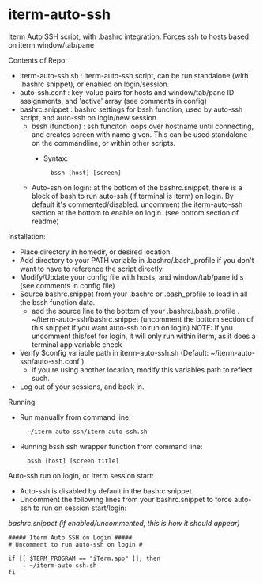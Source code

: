 iterm-auto-ssh
==============

Iterm Auto SSH script, with .bashrc integration. Forces ssh to hosts based on iterm window/tab/pane

Contents of Repo:
- iterm-auto-ssh.sh : iterm-auto-ssh script, can be run standalone (with .bashrc snippet), or enabled on login/session.
- auto-ssh.conf : key-value pairs for hosts and window/tab/pane ID assignments, and 'active' array (see comments in config)
- bashrc.snippet  : bashrc settings for bssh function, used by auto-ssh script, and auto-ssh on login/new session. 
    - bssh (function) : ssh funciton loops over hostname until connecting, and creates screen with name given. This can be used standalone on the commandline, or within other scripts.
        - Syntax:

                bssh [host] [screen]

    - Auto-ssh on login: at the bottom of the bashrc.snippet, there is a block of bash to run auto-ssh (if terminal is iterm) on login. By default it's commented/disabled. uncomment the iterm-auto-ssh section at the bottom to enable on login. (see bottom section of readme)

Installation:
- Place directory in homedir, or desired location. 
- Add directory to your PATH variable in .bashrc/.bash_profile if you don't want to have to reference the script directly.
- Modify/Update your config file with hosts, and window/tab/pane id's (see comments in config file)
- Source bashrc.snippet from your .bashrc or .bash_profile to load in all the bssh function data.
    - add the source line to the bottom of your .bashrc/.bash_profile
      . ~/iterm-auto-ssh/bashrc.snippet
      (uncomment the bottom section of this snippet if you want auto-ssh to run on login)
      NOTE: If you uncomment this/set for login, it will only run within iterm, as it does a terminal app variable check
- Verify $config variable path in iterm-auto-ssh.sh (Default: ~/iterm-auto-ssh/auto-ssh.conf )
    - if you're using another location, modify this variables path to reflect such. 
- Log out of your sessions, and back in.

Running:
- Run manually from command line:

        ~/iterm-auto-ssh/iterm-auto-ssh.sh

- Running bssh ssh wrapper function from command line:

        bssh [host] [screen title]


Auto-ssh run on login, or Iterm session start:
- Auto-ssh is disabled by default in the bashrc snippet.
- Uncomment the following lines from your bashrc.snippet to force auto-ssh to run on session start/login:
  
  
<i>bashrc.snippet (if enabled/uncommented, this is how it should appear)</i>

    ##### Iterm Auto SSH on Login #####
    # Uncomment to run auto-ssh on login #

    if [[ $TERM_PROGRAM == "iTerm.app" ]]; then
        . ~/iterm-auto-ssh.sh
    fi


